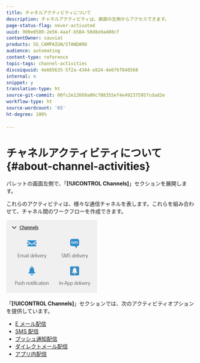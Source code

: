 ```yaml
---
title: チャネルアクティビティについて
description: チャネルアクティビティは、画面の左側からアクセスできます。
page-status-flag: never-activated
uuid: 900e0580-2e56-4aaf-b584-58d8e9a408cf
contentOwner: sauviat
products: SG_CAMPAIGN/STANDARD
audience: automating
content-type: reference
topic-tags: channel-activities
discoiquuid: 4e665635-5f2a-4344-a924-4e6f6f848568
internal: n
snippet: y
translation-type: ht
source-git-commit: 00fc2e12669a00c788355ef4e492375957cdad2e
workflow-type: ht
source-wordcount: '65'
ht-degree: 100%

---
```



# チャネルアクティビティについて{#about-channel-activities}

パレットの画面左側で、「**[!UICONTROL Channels]**」セクションを展開します。

これらのアクティビティは、様々な通信チャネルを表します。これらを組み合わせて、チャネル間のワークフローを作成できます。

![](assets/wkf_channels_activities.png)

「**[!UICONTROL Channels]**」セクションでは、次のアクティビティオプションを提供しています。

* [E メール配信](../../automating/using/email-delivery.md)
* [SMS 配信](../../automating/using/sms-delivery.md)
* [プッシュ通知配信](../../automating/using/push-notification-delivery.md)
* [ダイレクトメール配信](../../automating/using/direct-mail-delivery.md)
* [アプリ内配信](../../automating/using/in-app-delivery.md)

